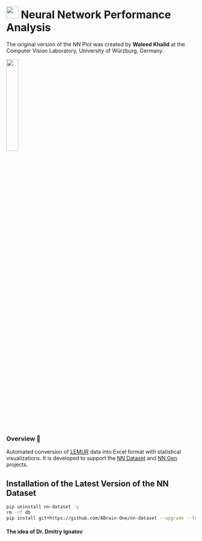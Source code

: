 # <img src='https://abrain.one/img/lemur-nn-icon-64x64.png' width='32px'/> Neural Network Performance Analysis

The original version of the NN Plot was created by <strong>Waleed Khalid</strong> at the Computer Vision Laboratory, University of Würzburg, Germany.

<img src='https://abrain.one/img/lemur-nn-plot-t.jpg' width='25%'/>

<h3>Overview 📖</h3>

<p>Automated conversion of <a href="https://github.com/ABrain-One/nn-dataset" target="_blank" rel="noopener noreferrer">LEMUR</a> data into Excel format with statistical visualizations. It is developed to support the <a href="https://github.com/ABrain-One/nn-dataset">NN Dataset</a> and <a href="https://github.com/ABrain-One/nn-gen">NN Gen</a> projects.</p>


## Installation of the Latest Version of the NN Dataset

```bash
pip uninstall nn-dataset -y
rm -rf db
pip install git+https://github.com/ABrain-One/nn-dataset --upgrade --force --extra-index-url https://download.pytorch.org/whl/cu124
```

#### The idea of Dr. Dmitry Ignatov
